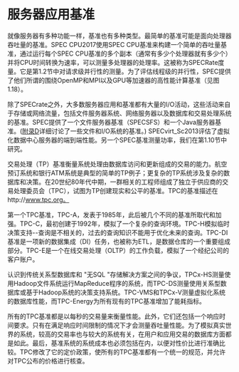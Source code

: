 # 服务器应用基准

就像服务器有多种功能一样，基准也有多种类型。最简单的基准可能是面向处理器吞吐量的基准。SPEC CPU2017使用SPEC CPU基准来构建一个简单的吞吐量基准，通过运行每个SPEC CPU基准的多个副本（通常有多少个处理器就有多少个）并将CPU时间转换为速率，可以测量多处理器的处理率。这被称为SPECRate度量。它是第1.2节中对请求级并行性的测量。为了评估线程级的并行性，SPEC提供了他们所谓的围绕OpenMP和MPI以及GPU等加速器的高性能计算基准（见图1.18）。

除了SPECrate之外，大多数服务器应用和基准都有大量的I/O活动，这些活动来自于存储或网络流量，包括文件服务器系统、网络服务器以及数据库和交易处理系统的基准。SPEC提供了一个文件服务器基准（SPECSFS）和一个Java服务器基准。([附录D](../../../fu-ludcun-chu-xi-tong.md)详细讨论了一些文件和I/O系统的基准。) SPECvirt\_Sc2013评估了虚拟化数据中心服务器的端到端性能。另一个SPEC基准测量功率，我们在第1.10节中研究。

交易处理（TP）基准衡量系统处理由数据库访问和更新组成的交易的能力。航空预订系统和银行ATM系统是典型的简单的TP例子；更复杂的TP系统涉及复杂的数据库和决策。在20世纪80年代中期，一群相关的工程师组成了独立于供应商的交易处理委员会（TPC），试图为TP创建现实和公平的基准。TPC的基准描述在http://www.tpc.org。

第一个TPC基准，TPC-A，发表于1985年，此后被几个不同的基准所取代和加强。TPC-C，最初创建于1992年，模拟了一个复杂的查询环境。TPC-H模拟临时决策支持--查询是不相关的，过去的查询知识不能用于优化未来的查询。TPC-DI基准是一项新的数据集成（DI）任务，也被称为ETL，是数据仓库的一个重要组成部分。TPC-E是一个在线交易处理（OLTP）的工作负载，模拟了一个经纪公司的客户账户。

认识到传统关系型数据库和 "无SQL "存储解决方案之间的争议，TPCx-HS测量使用Hadoop文件系统运行MapReduce程序的系统，而TPC-DS测量使用关系型数据库或基于Hadoop系统的决策支持系统。TPC-VMS和TPCx-V测量虚拟化系统的数据库性能，而TPC-Energy为所有现有的TPC基准增加了能耗指标。

所有的TPC基准都是以每秒的交易量来衡量性能。此外，它们还包括一个响应时间要求。只有在满足响应时间限制的情况下才会测量吞吐量性能。为了模拟真实世界的系统，较高的交易率也与较大的系统有关，在用户和应用交易的数据库方面都是如此。最后，基准系统的系统成本也必须包括在内，以便对性价比进行准确比较。TPC修改了它的定价政策，使所有的TPC基准都有一个统一的规范，并允许对TPC公布的价格进行核查。
